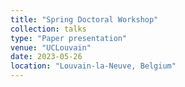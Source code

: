 ```yaml
---
title: "Spring Doctoral Workshop"
collection: talks
type: "Paper presentation"
venue: "UCLouvain"
date: 2023-05-26
location: "Louvain-la-Neuve, Belgium"
---
```

